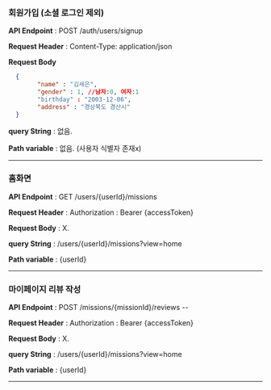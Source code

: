 ### 회원가입 (소셜 로그인 제외)
**API Endpoint** : POST /auth/users/signup
    
**Request Header** : Content-Type: application/json
    
**Request Body** 
  ```json
    { 
          "name" : "김세은",
          "gender" : 1, //남자:0, 여자:1
          "birthday" : "2003-12-06",
          "address" : "경상북도 경산시"
    }
  ```
**query String** :  없음.
    
**Path variable** : 없음. (사용자 식별자 존재x)

-------------------------
### 홈화면
**API Endpoint** : GET /users/{userId}/missions
    
**Request Header** : Authorization : Bearer {accessToken}
    
**Request Body**  : X.

**query String** :  /users/{userId}/missions?view=home
    
**Path variable** : {userId}

-------------------------

### 마이페이지 리뷰 작성
**API Endpoint** : POST /missions/{missionId}/reviews --
    
**Request Header** : Authorization : Bearer {accessToken}
    
**Request Body**  : X.

**query String** :  /users/{userId}/missions?view=home
    
**Path variable** : {userId}

-------------------------
